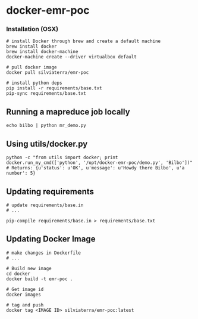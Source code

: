 # docker-emr-poc

### Installation (OSX)
```
# install Docker through brew and create a default machine
brew install docker
brew install docker-machine
docker-machine create --driver virtualbox default

# pull docker image
docker pull silviaterra/emr-poc

# install python deps
pip install -r requirements/base.txt
pip-sync requirements/base.txt
```

## Running a mapreduce job locally
```
echo bilbo | python mr_demo.py
```

## Using utils/docker.py
```
python -c "from utils import docker; print docker.run_my_cmd(['python', '/opt/docker-emr-poc/demo.py', 'Bilbo'])"
# Returns: {u'status': u'OK', u'message': u'Howdy there Bilbo', u'a number': 5}
```

## Updating requirements
```
# update requirements/base.in
# ...

pip-compile requirements/base.in > requirements/base.txt
```

## Updating Docker Image
```
# make changes in Dockerfile
# ...

# Build new image
cd docker
docker build -t emr-poc .

# Get image id
docker images

# tag and push
docker tag <IMAGE ID> silviaterra/emr-poc:latest
```
